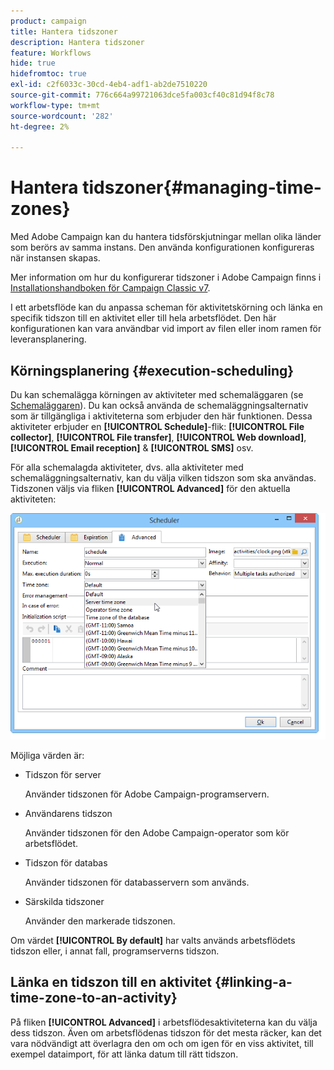 ```yaml
---
product: campaign
title: Hantera tidszoner
description: Hantera tidszoner
feature: Workflows
hide: true
hidefromtoc: true
exl-id: c2f6033c-30cd-4eb4-adf1-ab2de7510220
source-git-commit: 776c664a99721063dce5fa003cf40c81d94f8c78
workflow-type: tm+mt
source-wordcount: '282'
ht-degree: 2%

---
```


# Hantera tidszoner{#managing-time-zones}



Med Adobe Campaign kan du hantera tidsförskjutningar mellan olika länder som berörs av samma instans. Den använda konfigurationen konfigureras när instansen skapas.

Mer information om hur du konfigurerar tidszoner i Adobe Campaign finns i [Installationshandboken för Campaign Classic v7](../../installation/using/time-zone-management.md).

I ett arbetsflöde kan du anpassa scheman för aktivitetskörning och länka en specifik tidszon till en aktivitet eller till hela arbetsflödet. Den här konfigurationen kan vara användbar vid import av filen eller inom ramen för leveransplanering.

## Körningsplanering {#execution-scheduling}

Du kan schemalägga körningen av aktiviteter med schemaläggaren (se [Schemaläggaren](scheduler.md)). Du kan också använda de schemaläggningsalternativ som är tillgängliga i aktiviteterna som erbjuder den här funktionen. Dessa aktiviteter erbjuder en **[!UICONTROL Schedule]**-flik: **[!UICONTROL File collector]**, **[!UICONTROL File transfer]**, **[!UICONTROL Web download]**, **[!UICONTROL Email reception]** &amp; **[!UICONTROL SMS]** osv.

För alla schemalagda aktiviteter, dvs. alla aktiviteter med schemaläggningsalternativ, kan du välja vilken tidszon som ska användas. Tidszonen väljs via fliken **[!UICONTROL Advanced]** för den aktuella aktiviteten:

![](assets/wf-timezone-in-a-box.png)

Möjliga värden är:

* Tidszon för server

  Använder tidszonen för Adobe Campaign-programservern.

* Användarens tidszon

  Använder tidszonen för den Adobe Campaign-operator som kör arbetsflödet.

* Tidszon för databas

  Använder tidszonen för databasservern som används.

* Särskilda tidszoner

  Använder den markerade tidszonen.

Om värdet **[!UICONTROL By default]** har valts används arbetsflödets tidszon eller, i annat fall, programserverns tidszon.

## Länka en tidszon till en aktivitet {#linking-a-time-zone-to-an-activity}

På fliken **[!UICONTROL Advanced]** i arbetsflödesaktiviteterna kan du välja dess tidszon. Även om arbetsflödenas tidszon för det mesta räcker, kan det vara nödvändigt att överlagra den om och om igen för en viss aktivitet, till exempel dataimport, för att länka datum till rätt tidszon.
